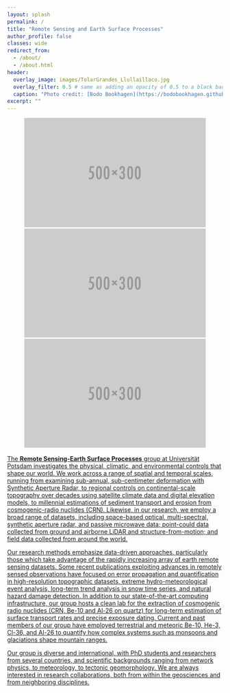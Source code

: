 ```yaml
---
layout: splash
permalink: /
title: "Remote Sensing and Earth Surface Processes"
author_profile: false
classes: wide
redirect_from: 
  - /about/
  - /about.html
header:
  overlay_image: images/TolarGrandes_Llullaillaco.jpg
  overlay_filter: 0.5 # same as adding an opacity of 0.5 to a black background
  caption: "Photo credit: [Bodo Bookhagen](https://bodobookhagen.github.io/)"
excerpt: ""
---
```


<figure class="third">
	<a href="https://up-rs-esp.github.io/_team/"><img src="/images/500x300.png">
	<a href="https://up-rs-esp.github.io/_codes/"><img src="/images/500x300.png">
	<a href="https://up-rs-esp.github.io/_posts/"><img src="/images/500x300.png">
</figure>

The **Remote Sensing-Earth Surface Processes** group at Universität Potsdam investigates the physical, climatic, and environmental controls that shape our world. We work across a range of spatial and temporal scales, running from examining sub-annual, sub-centimeter deformation with Synthetic Aperture Radar, to regional controls on continental-scale topography over decades using satellite climate data and digital elevation models, to millennial estimations of sediment transport and erosion from cosmogenic-radio nuclides (CRN). Likewise, in our research, we employ a broad range of datasets, including space-based optical, multi-spectral, synthetic aperture radar, and passive microwave data; point-could data collected from ground and airborne LiDAR and structure-from-motion; and field data collected from around the world. 

Our research methods emphasize data-driven approaches, particularly those which take advantage of the rapidly increasing array of earth remote sensing datasets. Some recent publications exploiting advances in remotely sensed observations have focused on error propagation and quantification in high-resolution topographic datasets, extreme hydro-meteorological event analysis, long-term trend analysis in snow time series, and natural hazard damage detection. In addition to our state-of-the-art computing infrastructure, our group hosts a clean lab for the extraction of cosmogenic radio nuclides (CRN, Be-10 and Al-26 on quartz) for long-term estimation of surface transport rates and precise exposure dating. Current and past members of our group have employed terrestrial and meteoric Be-10, He-3, Cl-36, and Al-26 to quantify how complex systems such as monsoons and glaciations shape mountain ranges.

Our group is diverse and international, with PhD students and researchers from several countries, and scientific backgrounds ranging from network physics, to meteorology, to tectonic geomorphology. We are always interested in research collaborations, both from within the geosciences and from neighboring disciplines. 

